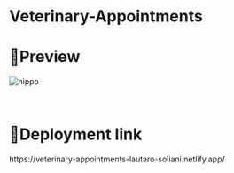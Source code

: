 # Veterinary-Appointments
<h1>📌Preview</h1>

![hippo](https://media-exp1.licdn.com/dms/image/C4E22AQGTzD_53iAOyQ/feedshare-shrink_1280/0/1627363335077?e=1630540800&v=beta&t=rig2A5BOIzyS-lfEpCCGYncgHDBwYkHkFnGgz_XKrFQ)

<br>
<h1>📌Deployment link</h1>
https://veterinary-appointments-lautaro-soliani.netlify.app/
